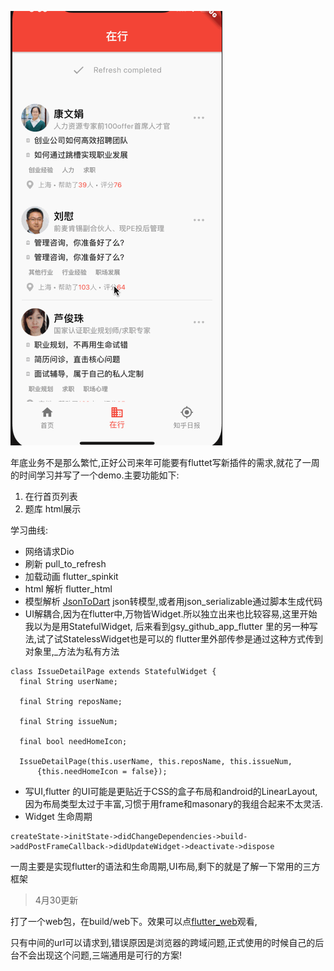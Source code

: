 ![效果图](https://github.com/hapiii/flutter_app/blob/master/demo/flutter_demo.gif)

年底业务不是那么繁忙,正好公司来年可能要有fluttet写新插件的需求,就花了一周的时间学习并写了一个demo.主要功能如下:
1. 在行首页列表
2. 题库 html展示

学习曲线:
- 网络请求Dio 
- 刷新 pull_to_refresh
- 加载动画 flutter_spinkit
- html 解析 flutter_html
- 模型解析 [JsonToDart](https://javiercbk.github.io/json_to_dart/) json转模型,或者用json_serializable通过脚本生成代码
- UI解耦合,因为在flutter中,万物皆Widget.所以独立出来也比较容易,这里开始我以为是用StatefulWidget, 后来看到gsy_github_app_flutter 里的另一种写法,试了试StatelessWidget也是可以的 
 flutter里外部传参是通过这种方式传到对象里,_方法为私有方法

```
class IssueDetailPage extends StatefulWidget {
  final String userName;

  final String reposName;

  final String issueNum;

  final bool needHomeIcon;

  IssueDetailPage(this.userName, this.reposName, this.issueNum,
      {this.needHomeIcon = false});
```
- 写UI,flutter 的UI可能是更贴近于CSS的盒子布局和android的LinearLayout,因为布局类型太过于丰富,习惯于用frame和masonary的我组合起来不太灵活.
- Widget 生命周期
```
createState->initState->didChangeDependencies->build->addPostFrameCallback->didUpdateWidget->deactivate->dispose
```

一周主要是实现flutter的语法和生命周期,UI布局,剩下的就是了解一下常用的三方框架

>4月30更新

打了一个web包，在build/web下。效果可以点[flutter_web](http://wangqiang.online/flutter/index.html)观看,

只有中间的url可以请求到,错误原因是浏览器的跨域问题,正式使用的时候自己的后台不会出现这个问题,三端通用是可行的方案!